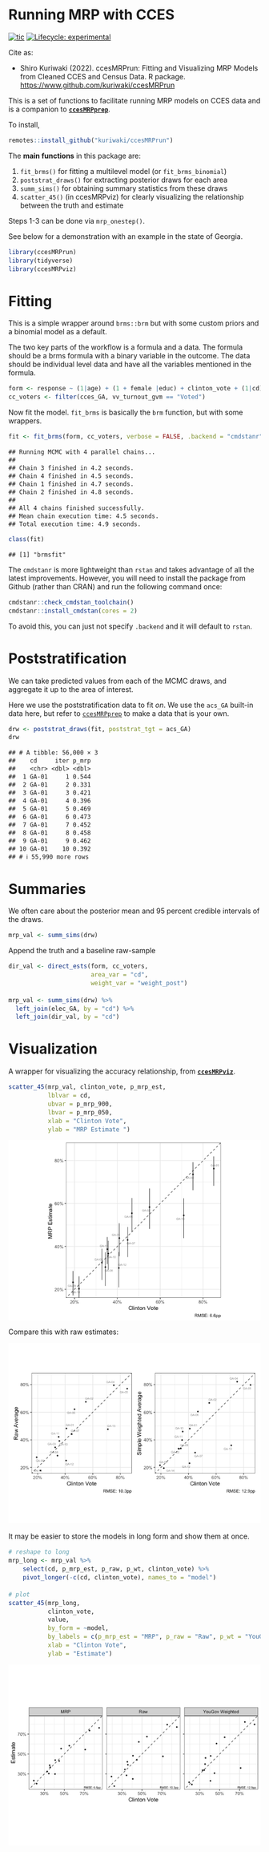Running MRP with CCES
================

<!-- badges: start -->

[![tic](https://github.com/kuriwaki/ccesMRPrun/workflows/tic/badge.svg?branch=master)](https://github.com/kuriwaki/ccesMRPrun/actions)
[![Lifecycle:
experimental](https://img.shields.io/badge/lifecycle-experimental-orange.svg)](https://www.tidyverse.org/lifecycle/#experimental)
<!-- badges: end -->

<!-- badges: end -->

Cite as:

- Shiro Kuriwaki (2022). ccesMRPrun: Fitting and Visualizing MRP Models
  from Cleaned CCES and Census Data. R package.
  <https://www.github.com/kuriwaki/ccesMRPrun>

This is a set of functions to facilitate running MRP models on CCES data
and is a companion to
[**`ccesMRPprep`**](https://www.shirokuriwaki.com/ccesMRPprep).

To install,

``` r
remotes::install_github("kuriwaki/ccesMRPrun")
```

The **main functions** in this package are:

1.  `fit_brms()` for fitting a multilevel model (or `fit_brms_binomial`)
2.  `poststrat_draws()` for extracting posterior draws for each area
3.  `summ_sims()` for obtaining summary statistics from these draws
4.  `scatter_45()` (in ccesMRPviz) for clearly visualizing the
    relationship between the truth and estimate

Steps 1-3 can be done via `mrp_onestep()`.

See below for a demonstration with an example in the state of Georgia.

``` r
library(ccesMRPrun)
library(tidyverse)
library(ccesMRPviz)
```

# Fitting

This is a simple wrapper around `brms::brm` but with some custom priors
and a binomial model as a default.

The two key parts of the workflow is a formula and a data. The formula
should be a brms formula with a binary variable in the outcome. The data
should be individual level data and have all the variables mentioned in
the formula.

``` r
form <- response ~ (1|age) + (1 + female |educ) + clinton_vote + (1|cd)
cc_voters <- filter(cces_GA, vv_turnout_gvm == "Voted")
```

Now fit the model. `fit_brms` is basically the `brm` function, but with
some wrappers.

``` r
fit <- fit_brms(form, cc_voters, verbose = FALSE, .backend = "cmdstanr")
```

    ## Running MCMC with 4 parallel chains...
    ## 
    ## Chain 3 finished in 4.2 seconds.
    ## Chain 4 finished in 4.5 seconds.
    ## Chain 1 finished in 4.7 seconds.
    ## Chain 2 finished in 4.8 seconds.
    ## 
    ## All 4 chains finished successfully.
    ## Mean chain execution time: 4.5 seconds.
    ## Total execution time: 4.9 seconds.

``` r
class(fit)
```

    ## [1] "brmsfit"

The `cmdstanr` is more lightweight than `rstan` and takes advantage of
all the latest improvements. However, you will need to install the
package from Github (rather than CRAN) and run the following command
once:

``` r
cmdstanr::check_cmdstan_toolchain()
cmdstanr::install_cmdstan(cores = 2)
```

To avoid this, you can just not specify `.backend` and it will default
to `rstan`.

# Poststratification

We can take predicted values from each of the MCMC draws, and aggregate
it up to the area of interest.

Here we use the poststratification data to fit *on*. We use the `acs_GA`
built-in data here, but refer to
[`ccesMRPprep`](www.shirokuriwaki.com/ccesMRPprep) to make a data that
is your own.

``` r
drw <- poststrat_draws(fit, poststrat_tgt = acs_GA)
drw
```

    ## # A tibble: 56,000 × 3
    ##    cd     iter p_mrp
    ##    <chr> <dbl> <dbl>
    ##  1 GA-01     1 0.544
    ##  2 GA-01     2 0.331
    ##  3 GA-01     3 0.421
    ##  4 GA-01     4 0.396
    ##  5 GA-01     5 0.469
    ##  6 GA-01     6 0.473
    ##  7 GA-01     7 0.452
    ##  8 GA-01     8 0.458
    ##  9 GA-01     9 0.462
    ## 10 GA-01    10 0.392
    ## # ℹ 55,990 more rows

# Summaries

We often care about the posterior mean and 95 percent credible intervals
of the draws.

``` r
mrp_val <- summ_sims(drw)
```

Append the truth and a baseline raw-sample

``` r
dir_val <- direct_ests(form, cc_voters, 
                       area_var = "cd", 
                       weight_var = "weight_post")

mrp_val <- summ_sims(drw) %>% 
  left_join(elec_GA, by = "cd") %>% 
  left_join(dir_val, by = "cd")
```

# Visualization

A wrapper for visualizing the accuracy relationship, from
[**`ccesMRPviz`**](https://github.com/kuriwaki/ccesMRPviz).

``` r
scatter_45(mrp_val, clinton_vote, p_mrp_est, 
           lblvar = cd,
           ubvar = p_mrp_900,
           lbvar = p_mrp_050,
           xlab = "Clinton Vote",
           ylab = "MRP Estimate ")
```

<img src="man/figures/README-mrp-plot-1.png" style="display: block; margin: auto;" />

Compare this with raw estimates:

![](man/figures/README-bsl-plot-1.png)<!-- -->

It may be easier to store the models in long form and show them at once.

``` r
# reshape to long
mrp_long <- mrp_val %>% 
    select(cd, p_mrp_est, p_raw, p_wt, clinton_vote) %>% 
    pivot_longer(-c(cd, clinton_vote), names_to = "model") 

# plot
scatter_45(mrp_long, 
           clinton_vote, 
           value, 
           by_form = ~model,
           by_labels = c(p_mrp_est = "MRP", p_raw = "Raw", p_wt = "YouGov Weighted"),
           xlab = "Clinton Vote",
           ylab = "Estimate")
```

![](man/figures/README-long-plot-1.png)<!-- -->
